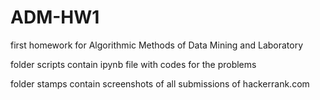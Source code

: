 # ADM-HW1
first homework for Algorithmic Methods of Data Mining and Laboratory
 
folder scripts contain ipynb file with codes for the problems
 
folder stamps contain screenshots of all submissions of hackerrank.com
